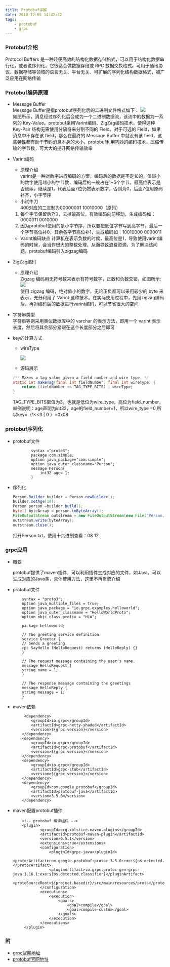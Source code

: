 ```yaml
---
title: Protobuf详解
date: 2018-12-05 14:42:42
tags:
    - protobuf
    - grpc
---
```


### Protobuf介绍 
Protocol Buffers 是一种轻便高效的结构化数据存储格式，可以用于结构化数据串行化，或者说序列化。它很适合做数据存储或 RPC 数据交换格式。可用于通讯协议、数据存储等领域的语言无关、平台无关、可扩展的序列化结构数据格式，被广泛应用在网络传输

### Protobuf编码原理

+ Message Buffer  
Message Buffer是指protobuf序列化后的二进制文件格式如下： 
![](/images/66a0e1d3ef88e052865f47b61c990c3.png)  
如图所示，消息经过序列化后会成为一个二进制数据流，该流中的数据为一系列的 Key-Value。protobuf采用Varint编码、ZigZag编码技术，使得这种Key-Pair 结构无需使用分隔符来分割不同的 Field。对于可选的 Field，如果消息中不存在该 field，那么在最终的 Message Buffer 中就没有该 field，这些特性都有助于节约消息本身的大小，protobuf利用巧妙的编码技术，压缩传输的字节数，可大大的提升网络传输效率

<!-- more -->
+ Varint编码
    * 原理介绍  
    varint是一种对数字进行编码的方案，编码后的数据是不定长的，值越小的数字使用越小的字节数，编码后的一般占在1~5个字节。最高位表示是否继续，继续是1，代表后面7位仍然表示数字，否则为0，后面7位用原码补齐，小字节序  
    * 小试牛刀  
    400对应的二进制为00000001 10010000（原码）
    1. 每个字节保留后7位，去掉最高位，有效编码向前移动，生成编码如：0000011 0010000
    2. 因为protobuf使用的是小字节序，所以要把低位字节写到高字节，最后一个字节高位补0，其余各字节高位补1，生成编码如：10010000 0000011
    * Varint编码缺点
    计算机在表示负数的时候，最高位是1，导致使用varint编码的时候，会当作很大的整数处理，从而导致浪费资源，为了解决该问题，protobuf编码引入zigzag编码

+ ZigZag编码

    * 原理介绍  
     Zigzag 编码用无符号数来表示有符号数字，正数和负数交错，如图所示:
     ![](/images/aee146123365b11b43c62190e5e9438.png)  
     使用 zigzag 编码，绝对值小的数字，无论正负都可以采用较少的 byte 来表示，充分利用了 Varint 这种技术。在实际使用过程中，先用zigzag编码后，再对编码后的数据进行varint编码，可以节省很大的空间

+ 字符串类型  
    字符串等则采用类似数据库中的 varchar 的表示方法，即用一个 varint 表示长度，然后将其余部分紧跟在这个长度部分之后即可

+ key的计算方式  

    * wireType

        ![](/images/9303524d3ec2a4cf399ca77c09ec914.png)  

    * 源码展示
    ``` java
    /** Makes a tag value given a field number and wire type. */
    static int makeTag(final int fieldNumber, final int wireType) {
        return (fieldNumber << TAG_TYPE_BITS) | wireType;
    }
    ```
    TAG_TYPE_BITS取值为3，也就是低位为wire_type，高位为field_number，举例说明：age声明为int32，age的field_number=1，所以wire_type =0,所以key=（1<<3 | 0 ）=0x08

### protobuf序列化
+ protobuf文件
    ```
            syntax ="proto3";
            package com.simple;
            option java_package="com.simple";
            option java_outer_classname="Person";
            message Person{
                int32 age= 1;
            }

    ```

+ 序列化
    ``` java
    Person.Builder builder = Person.newBuilder();
    builder.setAge(18);
    Person person =builder.build();
    byte[] byteArray = person.toByteArray();
    FileOutputStream outstream = new FileOutputStream(new File("Person.txt"));
    outstream.write(byteArray);
    outstream.close();
    ```
    打开Person.txt，使用十六进制查看：08 12

### grpc应用

+ 概要  

    protobuf提供了maven插件，可以利用插件生成对应的文件，如Java，可以生成对应的Java类，具体使用方法，这里不再累赘介绍

+ protobuf文件
    ``` 
        syntax = "proto3";
        option java_multiple_files = true;
        option java_package = "io.grpc.examples.helloworld";
        option java_outer_classname = "HelloWorldProto";
        option objc_class_prefix = "HLW";

        package helloworld;

        // The greeting service definition.
        service Greeter {
        // Sends a greeting
        rpc SayHello (HelloRequest) returns (HelloReply) {}
        }

        // The request message containing the user's name.
        message HelloRequest {
        string name = 1;
        }

        // The response message containing the greetings
        message HelloReply {
        string message = 1;
        }
    ```
+ maven依赖
    ```
         <dependency>
            <groupId>io.grpc</groupId>
            <artifactId>grpc-netty-shaded</artifactId>
            <version>${grpc.version}</version>
        </dependency>
        <dependency>
            <groupId>io.grpc</groupId>
            <artifactId>grpc-protobuf</artifactId>
            <version>${grpc.version}</version>
        </dependency>
        <dependency>
            <groupId>io.grpc</groupId>
            <artifactId>grpc-stub</artifactId>
            <version>${grpc.version}</version>
        </dependency>
        <dependency>
            <groupId>com.google.protobuf</groupId>
            <artifactId>protobuf-java</artifactId>
            <version>3.5.0</version>
        </dependency>
    ```

+ maven配置protobuf插件  
    ```
        <!-- protobuf 编译组件 -->
        <plugin>
                <groupId>org.xolstice.maven.plugins</groupId>
                <artifactId>protobuf-maven-plugin</artifactId>
                <version>0.5.1</version>
                <extensions>true</extensions>
                <configuration>
                    <pluginId>grpc-java</pluginId>
                    <protocArtifact>com.google.protobuf:protoc:3.5.0:exe:${os.detected.classifier}</protocArtifact>
                    <pluginArtifact>io.grpc:protoc-gen-grpc-java:1.16.1:exe:${os.detected.classifier}</pluginArtifact>
                    <protoSourceRoot>${project.basedir}/src/main/resources/proto</protoSourceRoot>
                </configuration>
                <executions>
                    <execution>
                        <goals>
                            <goal>compile</goal>
                            <goal>compile-custom</goal>
                        </goals>
                    </execution>
                </executions>
         </plugin>
    ```

### 附
+ [grpc官网地址](https://grpc.io/about/)
+ [protobuf官网地址](https://developers.google.com/protocol-buffers/)